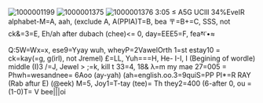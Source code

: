 ![1000001199](https://github.com/user-attachments/assets/83e504c1-2b62-450b-baa4-fd560eadd71b)
![1000001375](https://github.com/user-attachments/assets/2e3fd093-72e5-4903-bfab-7fe45c3b49b5)
![1000001376](https://github.com/user-attachments/assets/39336b11-93f1-4599-985d-8044d7df4e38)
3:05 ≤ A5G UClll 34%EveIR alphabet-M=A, aah, (exclude A, A(PPIA)T=B, bea 〒=B+=C, SSS, not ck&=3=E, Eh/ah after dubach (chee)<= 0, day=EEE5=F, feaས་•≈ Q:5W=Wx=x, ese9=Yyay wuh, wheyP=2VawelOrth 1=st estay10 = ck=kay(=g, g(irl), not Jremel) £=LL, Yuh===H, He- I-I, I (Begining of wordle) middle (I)3 /=J, Jewel > ;=k, kill t 33=4, 18& λ=m my mae 27=005 = Phwh=wesandnee= 6Aoo (ay-yah) (ah=english.oo.3=9quiS=PP PI*=R RAY (Rab aftur E) (@eek) M=5, Joy1=T-tay (tee)= Th they2=400 (6-after 0, ou = (1-0)T= V bee|||оi
